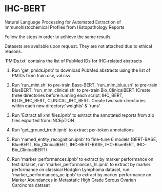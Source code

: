 # IHC-BERT
Natural Language Processing for Automated Extraction of Immunohistochemical Profiles from Histopathology Reports

Follow the steps in order to achieve the same resutls

Datasets are available upon request. They are not attached due to ethical reasons.

'PMIDs.txt' contains the list of PubMed IDs for IHC-related abstracts

1. Run 'get_pmids.ipnb' to download PubMed abstracts using the list of PMIDs from train.csv, val.csv.

2. Run 'run_mlm.sh' to pre-train Base-BERT, 'run_mlm_blue.sh' to pre-train BlueBERT, 'run_mlm_clinical.sh' to pre-train Bio_ClinicalBERT 
(Create three directories before running each script: IHC_BERT, BLUE_IHC_BERT, CLINICAL_IHC_BERT. Create two sub-directories within each new directory:'weights' & 'runs'

3. Run 'Extract all xml files.ipnb' to extract the annotated reports from zip files exported from INCEpTION

4. Run 'get_ground_truth.ipnb' to extract per-token annotations

5. Run 'named_entity_recognition.ipnb' to fine-tune 6 models (BERT-BASE, BlueBERT, Bio_ClinicalBERT, IHC-BERT-BASE, IHC-BlueBERT, IHC-Bio_ClinicalBERT)

6. Run 'marker_performances.ipnb' to extract by marker performance on test dataset, run 'marker_performances_hl.ipnb' to extract by marker performance on classical Hodgkin Lymphoma dataset, run 'marker_performances_oc.ipnb' to extract by marker performance on Marker Abundances in Metastatic High Grade Serous Ovarian Carcinoma dataset
